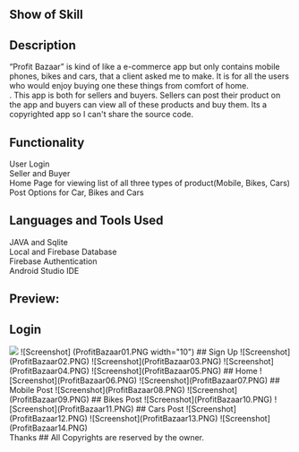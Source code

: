 ## Show of Skill
## Description
“Profit Bazaar” is kind of like a e-commerce app but only contains mobile phones, bikes and cars, that a client asked me to make. It is for all the users who would enjoy buying one these things from comfort of home. <br />.
This app is both for sellers and buyers. Sellers can post their product on the app and buyers can view all of these products and buy them. Its a copyrighted app so I can't share the source code. 

## Functionality
User Login<br/>
Seller and Buyer <br/>
Home Page for viewing list of all three types of product(Mobile, Bikes, Cars)<br/>
Post Options for Car, Bikes and Cars<br/>

## Languages and Tools Used
JAVA and Sqlite<br/>
Local and Firebase Database <br/>
Firebase Authentication <br/>
Android Studio IDE <br/>

## Preview:
## Login 
<img src="https://github.com/favicon.ico" width="48">
![Screenshot] (ProfitBazaar01.PNG width="10") 
## Sign Up
![Screenshot](ProfitBazaar02.PNG) 
![Screenshot](ProfitBazaar03.PNG) 
![Screenshot](ProfitBazaar04.PNG) 
![Screenshot](ProfitBazaar05.PNG) 
## Home
![Screenshot](ProfitBazaar06.PNG) 
![Screenshot](ProfitBazaar07.PNG) 
## Mobile Post
![Screenshot](ProfitBazaar08.PNG) 
![Screenshot](ProfitBazaar09.PNG) 
## Bikes Post
![Screenshot](ProfitBazaar10.PNG) 
![Screenshot](ProfitBazaar11.PNG) 
## Cars Post
![Screenshot](ProfitBazaar12.PNG) 
![Screenshot](ProfitBazaar13.PNG) 
![Screenshot](ProfitBazaar14.PNG) <br/>
Thanks
## All Copyrights are reserved by the owner.
